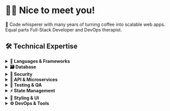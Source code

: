 # 👋🏻 Nice to meet you! 

🧠 Code whisperer with many years of turning coffee into scalable web apps. Equal parts Full-Stack Developer and DevOps therapist.

## 🛠️ Technical Expertise

<details>
  <summary><strong>🧱 Languages & Frameworks</strong></summary>

  **Backend:**  
  ![Node.js](https://img.shields.io/badge/-Node.js-339933?logo=nodedotjs&logoColor=white) 
  ![Express](https://img.shields.io/badge/-Express-000000?logo=express&logoColor=white) 
  ![Python](https://img.shields.io/badge/-Python-3776AB?logo=python&logoColor=white) 
  ![FastAPI](https://img.shields.io/badge/-FastAPI-009688?logo=fastapi&logoColor=white) 
  ![Flask](https://img.shields.io/badge/-Flask-000000?logo=flask&logoColor=white)  

  **Frontend:**  
  ![JavaScript](https://img.shields.io/badge/-JavaScript-F7DF1E?logo=javascript&logoColor=black) 
  ![TypeScript](https://img.shields.io/badge/-TypeScript-3178C6?logo=typescript&logoColor=white) 
  ![React](https://img.shields.io/badge/-React-61DAFB?logo=react&logoColor=black) 
  ![Angular](https://img.shields.io/badge/-Angular-DD0031?logo=angular&logoColor=white) 
  ![Next.js](https://img.shields.io/badge/-Next.js-000000?logo=nextdotjs&logoColor=white)  
</details>

<details>
  <summary><strong>🗃️ Database</strong></summary>

  ![MySQL](https://img.shields.io/badge/-MySQL-4479A1?logo=mysql&logoColor=white) 
  ![Oracle](https://img.shields.io/badge/-Oracle-F80000?logo=oracle&logoColor=white) 
  ![MariaDB](https://img.shields.io/badge/-MariaDB-003545?logo=mariadb&logoColor=white) 
  ![MongoDB](https://img.shields.io/badge/-MongoDB-47A248?logo=mongodb&logoColor=white)  
</details>

<details>
  <summary><strong>🔐 Security</strong></summary>

  ![OAuth2](https://img.shields.io/badge/-OAuth2-4285F4?logo=openid&logoColor=white) 
  ![JWT](https://img.shields.io/badge/-JWT-000000?logo=jsonwebtokens&logoColor=white) 
  ![Rate Limiting](https://img.shields.io/badge/-Rate%20Limiting-FFC107?logo=throttling&logoColor=black)  
</details>

<details>
  <summary><strong>🔌 API & Microservices</strong></summary>

  **Backend:**  
  ![RESTful APIs](https://img.shields.io/badge/-RESTful%20APIs-FF6F00?logo=json&logoColor=black) 
  ![GraphQL](https://img.shields.io/badge/-GraphQL-E10098?logo=graphql&logoColor=white)  

  **Frontend:**  
  ![Express](https://img.shields.io/badge/-Express-000000?logo=express&logoColor=white) 
  ![NestJS](https://img.shields.io/badge/-NestJS-E0234E?logo=nestjs&logoColor=white)  
</details>

<details>
  <summary><strong>🧪 Testing & QA</strong></summary>

  **Backend:**  
  ![Jest](https://img.shields.io/badge/-Jest-C21325?logo=jest&logoColor=white) 
  ![Mocha](https://img.shields.io/badge/-Mocha-8D6748?logo=mocha&logoColor=white) 
  ![Pytest](https://img.shields.io/badge/-Pytest-0A9EDC?logo=pytest&logoColor=white)  

  **Frontend:**  
  ![Jest](https://img.shields.io/badge/-Jest-C21325?logo=jest&logoColor=white) 
  ![Karma](https://img.shields.io/badge/-Karma-28A745?logo=karma&logoColor=white)  
</details>

<details>
  <summary><strong>⚡ State Management</strong></summary>

  **Backend:**  
  ![Redis](https://img.shields.io/badge/-Redis-DC382D?logo=redis&logoColor=white)  

  **Frontend:**  
  ![Redux](https://img.shields.io/badge/-Redux-764ABC?logo=redux&logoColor=white) 
  ![MobX](https://img.shields.io/badge/-MobX-FF9955?logo=mobx&logoColor=white)  
</details>

<details>
  <summary><strong>🎨 Styling & UI</strong></summary>

  ![Tailwind CSS](https://img.shields.io/badge/-Tailwind%20CSS-06B6D4?logo=tailwindcss&logoColor=white) 
  ![Material-UI](https://img.shields.io/badge/-Material%20UI-0081CB?logo=mui&logoColor=white) 
  ![Bootstrap](https://img.shields.io/badge/-Bootstrap-7952B3?logo=bootstrap&logoColor=white) 
  ![Ant Design](https://img.shields.io/badge/-Ant%20Design-0170FE?logo=ant-design&logoColor=white)  
</details>

<details>
  <summary><strong>⚙️ DevOps & Tools</strong></summary>

  **Backend:**  
  ![Docker](https://img.shields.io/badge/-Docker-2496ED?logo=docker&logoColor=white) 
  ![Git](https://img.shields.io/badge/-Git-F05032?logo=git&logoColor=white) 
  ![npm](https://img.shields.io/badge/-npm-CB3837?logo=npm&logoColor=white)  

  **Frontend:**  
  ![Webpack](https://img.shields.io/badge/-Webpack-8DD6F9?logo=webpack&logoColor=black) 
  ![Vite](https://img.shields.io/badge/-Vite-646CFF?logo=vite&logoColor=white)  
</details>
